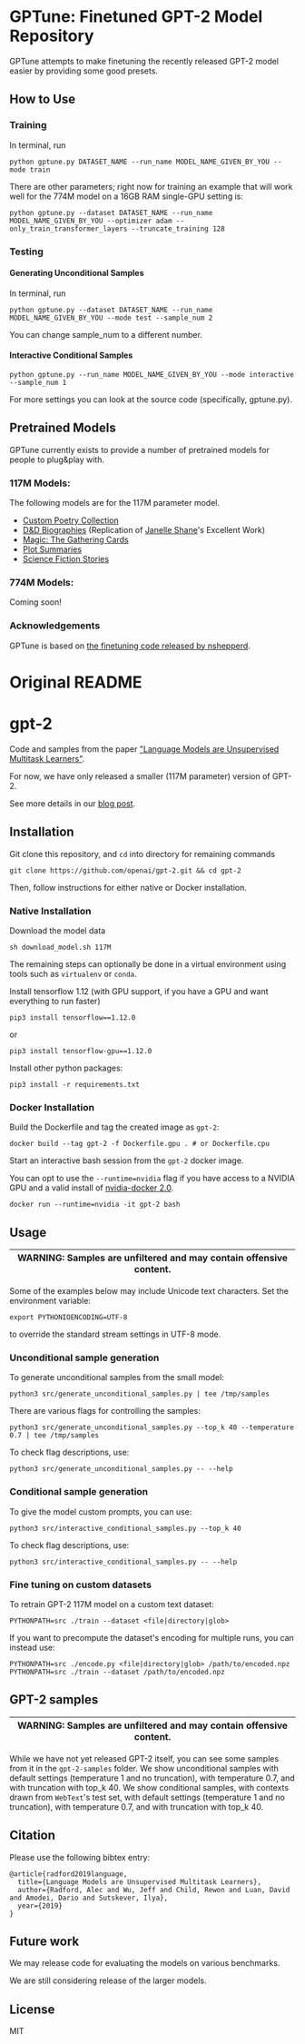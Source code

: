 # GPTune: Finetuned GPT-2 Model Repository

GPTune attempts to make finetuning the recently released GPT-2 model easier by providing some good presets.

## How to Use

### Training

In terminal, run
```
python gptune.py DATASET_NAME --run_name MODEL_NAME_GIVEN_BY_YOU --mode train
```

There are other parameters; right now for training an example that will work well for the 774M model on a 16GB RAM single-GPU setting is:

```
python gptune.py --dataset DATASET_NAME --run_name MODEL_NAME_GIVEN_BY_YOU --optimizer adam --only_train_transformer_layers --truncate_training 128
```

### Testing

#### Generating Unconditional Samples

In terminal, run
```
python gptune.py --dataset DATASET_NAME --run_name MODEL_NAME_GIVEN_BY_YOU --mode test --sample_num 2
```

You can change sample_num to a different number.

#### Interactive Conditional Samples

```
python gptune.py --run_name MODEL_NAME_GIVEN_BY_YOU --mode interactive --sample_num 1
```

For more settings you can look at the source code (specifically, gptune.py).

## Pretrained Models

GPTune currently exists to provide a number of pretrained models for people to plug&play with.

### 117M Models:

The following models are for the 117M parameter model.

* [Custom Poetry Collection](https://drive.google.com/file/d/1w3fNoQJcJCVlouxQbTpef2IKNdi7BpgF/view?usp=sharing)
* [D&D Biographies](https://drive.google.com/file/d/1qBxIX_V3uXoTY24BLJHlqSpk2m3mgLzd/view?usp=sharing) (Replication of [Janelle Shane](https://twitter.com/JanelleCShane)'s Excellent Work)
* [Magic: The Gathering Cards](https://drive.google.com/file/d/1HP5DssYWR_9Io2yLdP6Qm1PtNwteFJp3/view?usp=sharing)
* [Plot Summaries](https://drive.google.com/file/d/1U8tf76BvUbXv2vAelG3qKOEwTPhyVmkd/view?usp=sharing)
* [Science Fiction Stories](https://drive.google.com/file/d/1mfmEoTW1b-Wo7r6EmcGTCRb-3Wp6QMN4/view?usp=sharing)

### 774M Models:

Coming soon!

### Acknowledgements

GPTune is based on [the finetuning code released by nshepperd](https://github.com/nshepperd/gpt-2/tree/finetuning).

# Original README

# gpt-2

Code and samples from the paper ["Language Models are Unsupervised Multitask Learners"](https://d4mucfpksywv.cloudfront.net/better-language-models/language-models.pdf).

For now, we have only released a smaller (117M parameter) version of GPT-2.

See more details in our [blog post](https://blog.openai.com/better-language-models/).

## Installation

Git clone this repository, and `cd` into directory for remaining commands
```
git clone https://github.com/openai/gpt-2.git && cd gpt-2
```

Then, follow instructions for either native or Docker installation.

### Native Installation

Download the model data
```
sh download_model.sh 117M
```

The remaining steps can optionally be done in a virtual environment using tools such as `virtualenv` or `conda`.

Install tensorflow 1.12 (with GPU support, if you have a GPU and want everything to run faster)
```
pip3 install tensorflow==1.12.0
```
or
```
pip3 install tensorflow-gpu==1.12.0
```

Install other python packages:
```
pip3 install -r requirements.txt
```

### Docker Installation

Build the Dockerfile and tag the created image as `gpt-2`:
```
docker build --tag gpt-2 -f Dockerfile.gpu . # or Dockerfile.cpu
```

Start an interactive bash session from the `gpt-2` docker image.

You can opt to use the `--runtime=nvidia` flag if you have access to a NVIDIA GPU
and a valid install of [nvidia-docker 2.0](https://github.com/nvidia/nvidia-docker/wiki/Installation-(version-2.0)).
```
docker run --runtime=nvidia -it gpt-2 bash
```

## Usage

| WARNING: Samples are unfiltered and may contain offensive content. |
| --- |

Some of the examples below may include Unicode text characters. Set the environment variable:
```
export PYTHONIOENCODING=UTF-8
```
to override the standard stream settings in UTF-8 mode.

### Unconditional sample generation

To generate unconditional samples from the small model:
```
python3 src/generate_unconditional_samples.py | tee /tmp/samples
```
There are various flags for controlling the samples:
```
python3 src/generate_unconditional_samples.py --top_k 40 --temperature 0.7 | tee /tmp/samples
```

To check flag descriptions, use:
```
python3 src/generate_unconditional_samples.py -- --help
```

### Conditional sample generation

To give the model custom prompts, you can use:
```
python3 src/interactive_conditional_samples.py --top_k 40
```

To check flag descriptions, use:
```
python3 src/interactive_conditional_samples.py -- --help
```

### Fine tuning on custom datasets

To retrain GPT-2 117M model on a custom text dataset:

```
PYTHONPATH=src ./train --dataset <file|directory|glob>
```

If you want to precompute the dataset's encoding for multiple runs, you can instead use:

```
PYTHONPATH=src ./encode.py <file|directory|glob> /path/to/encoded.npz
PYTHONPATH=src ./train --dataset /path/to/encoded.npz
```

## GPT-2 samples

| WARNING: Samples are unfiltered and may contain offensive content. |
| --- |

While we have not yet released GPT-2 itself, you can see some samples from it in the `gpt-2-samples` folder.
We show unconditional samples with default settings (temperature 1 and no truncation), with temperature 0.7, and with truncation with top_k 40.
We show conditional samples, with contexts drawn from `WebText`'s test set, with default settings (temperature 1 and no truncation), with temperature 0.7, and with truncation with top_k 40.

## Citation

Please use the following bibtex entry:
```
@article{radford2019language,
  title={Language Models are Unsupervised Multitask Learners},
  author={Radford, Alec and Wu, Jeff and Child, Rewon and Luan, David and Amodei, Dario and Sutskever, Ilya},
  year={2019}
}
```

## Future work

We may release code for evaluating the models on various benchmarks.

We are still considering release of the larger models.

## License

MIT

